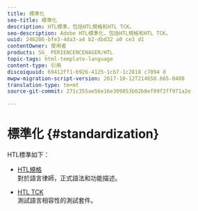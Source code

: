 ```yaml
---
title: 標準化
seo-title: 標準化
description: HTL標準，包括HTL規格和HTL TCK。
seo-description: Adobe HTL標準化，包括HTL規格和HTL TCK。
uuid: 246206-bfe3-4da3-a4 b2-dbd32 a0 ce3 d1
contentOwner: 使用者
products: SG_ PERIENCENCENAGER/HTL
topic-tags: html-template-language
content-type: 引用
discoiquuid: 69412ff1-b926-4125-1cb7-1c2818 c7094 d
mwpw-migration-script-version: 2017-10-12T214658.665-0400
translation-type: tm+mt
source-git-commit: 271c355ae56e16e309853b02b8ef09f2ff971a2e

---
```



# 標準化 {#standardization}

HTL標準如下：

* [HTL規格](https://github.com/Adobe-Marketing-Cloud/sightly-spec)\
   對於語言律師，正式語法和功能描述。

* [HTL TCK](https://github.com/Adobe-Marketing-Cloud/sightly-tck)\
   測試語言相容性的測試套件。
